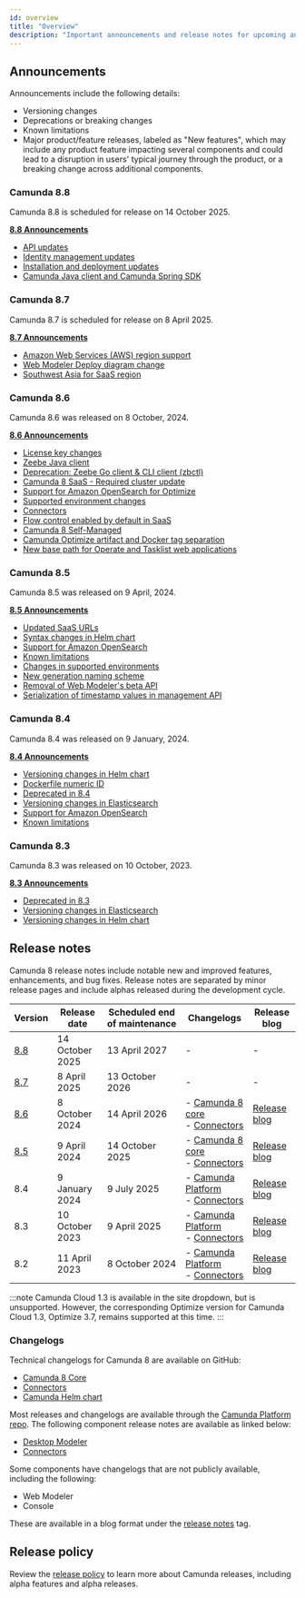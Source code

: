 ```yaml
---
id: overview
title: "Overview"
description: "Important announcements and release notes for upcoming and past Camunda 8 releases that customers should be aware of."
---
```


## Announcements

Announcements include the following details:

- Versioning changes
- Deprecations or breaking changes
- Known limitations
- Major product/feature releases, labeled as "New features", which may include any product feature impacting several components and could lead to a disruption in users' typical journey through the product, or a breaking change across additional components.

### Camunda 8.8

Camunda 8.8 is scheduled for release on 14 October 2025.

<div class="double-column-container">
<div class="double-column-left">

**[8.8 Announcements](/reference/announcements-release-notes/880.md)**

</div>
<div class="double-column-right">

- [API updates](/reference/announcements-release-notes/870.md#api-updates-saasself-managed)
- [Identity management updates](/reference/announcements-release-notes/870.md#identity-management-updates-saasself-managed)
- [Installation and deployment updates](/reference/announcements-release-notes/870.md#installation-and-deployment-updates-self-managed)
- [Camunda Java client and Camunda Spring SDK](/reference/announcements-release-notes/870.md#camunda-java-client-and-camunda-spring-sdk-self-managed)

</div>
</div>

### Camunda 8.7

Camunda 8.7 is scheduled for release on 8 April 2025.

<div class="double-column-container">
<div class="double-column-left">

**[8.7 Announcements](/reference/announcements-release-notes/870.md)**

</div>
<div class="double-column-right">

<!--- [Ad-hoc subprocesses](#)
- [Document handling](#)
- [RPA](#)
  - [Fetch RPA resource API](#)
  - [deployResourceAPI for RPA](#) -->

- [Amazon Web Services (AWS) region support](/reference/announcements-release-notes/870.md#amazon-web-services-aws-region-support-saas)
- [Web Modeler Deploy diagram change](/reference/announcements-release-notes/870.md#web-modeler-deploy-diagram-change)
- [Southwest Asia for SaaS region](/reference/announcements-release-notes/870.md#southeast-asia-region-for-saas-customers-saas)

</div>
</div>

### Camunda 8.6

Camunda 8.6 was released on 8 October, 2024.

<div class="double-column-container">
<div class="double-column-left">

**[8.6 Announcements](/reference/announcements-release-notes/860.md)**

</div>
<div class="double-column-right">

- [License key changes](/reference/announcements-release-notes/860.md#license-key-changes)
- [Zeebe Java client](/reference/announcements-release-notes/860.md#zeebe-java-client)
- [Deprecation: Zeebe Go client & CLI client (zbctl)](/reference/announcements-release-notes/860.md#deprecation-zeebe-go-client--cli-client-zbctl)
- [Camunda 8 SaaS - Required cluster update](/reference/announcements-release-notes/860.md#camunda-8-saas---required-cluster-update)
- [Support for Amazon OpenSearch for Optimize](/reference/announcements-release-notes/860.md#support-for-amazon-opensearch-for-optimize)
- [Supported environment changes](/reference/announcements-release-notes/860.md#supported-environment-changes-openjdk-elasticsearch-amazon-opensearch)
- [Connectors](/reference/announcements-release-notes/860.md#connectors)
- [Flow control enabled by default in SaaS](/reference/announcements-release-notes/860.md#flow-control-enabled-by-default-in-saas)
- [Camunda 8 Self-Managed](/reference/announcements-release-notes/860.md#camunda-8-self-managed)
- [Camunda Optimize artifact and Docker tag separation](/reference/announcements-release-notes/860.md#camunda-optimize-artifact-and-docker-tag-separation)
- [New base path for Operate and Tasklist web applications](/reference/announcements-release-notes/860.md#new-base-path-for-operate-and-tasklist-web-applications)

</div>
</div>

### Camunda 8.5

Camunda 8.5 was released on 9 April, 2024.

<div class="double-column-container">
<div class="double-column-left">

**[8.5 Announcements](/reference/announcements-release-notes/850.md#camunda-85)**

</div>
<div class="double-column-right">

- [Updated SaaS URLs](/reference/announcements-release-notes/850.md#updated-saas-urls)
- [Syntax changes in Helm chart](/reference/announcements-release-notes/850.md#syntax-changes-in-helm-chart)
- [Support for Amazon OpenSearch](/reference/announcements-release-notes/850.md#support-for-amazon-opensearch)
- [Known limitations](/reference/announcements-release-notes/850.md#known-limitations)
- [Changes in supported environments](/reference/announcements-release-notes/850.md#changes-in-supported-environments)
- [New generation naming scheme](/reference/announcements-release-notes/850.md#camunda-saas-new-generation-naming-scheme)
- [Removal of Web Modeler's beta API](/reference/announcements-release-notes/850.md#removal-of-web-modelers-beta-api)
- [Serialization of timestamp values in management API](/reference/announcements-release-notes/850.md#zeebe-850-breaks-serialization-of-timestamp-values-in-management-api-self-managed-only)

</div>
</div>

### Camunda 8.4

Camunda 8.4 was released on 9 January, 2024.

<div class="double-column-container">
<div class="double-column-left">

**[8.4 Announcements](/reference/announcements-release-notes/850.md#camunda-84)**

</div>
<div class="double-column-right">

- [Versioning changes in Helm chart](/reference/announcements-release-notes/850.md#versioning-changes-in-helm-chart)
- [Dockerfile numeric ID](/reference/announcements-release-notes/850.md#dockerfile-numeric-id)
- [Deprecated in 8.4](/reference/announcements-release-notes/850.md#deprecated-in-84)
- [Versioning changes in Elasticsearch](/reference/announcements-release-notes/850.md#versioning-changes-in-elasticsearch)
- [Support for Amazon OpenSearch](/reference/announcements-release-notes/850.md#support-for-amazon-opensearch-1)
- [Known limitations](/reference/announcements-release-notes/850.md#known-limitations-1)

</div>
</div>

### Camunda 8.3

Camunda 8.3 was released on 10 October, 2023.

<div class="double-column-container">
<div class="double-column-left">

**[8.3 Announcements](/reference/announcements-release-notes/850.md#camunda-83)**

</div>
<div class="double-column-right">

- [Deprecated in 8.3](/reference/announcements-release-notes/850.md#deprecated-in-83)
- [Versioning changes in Elasticsearch](/reference/announcements-release-notes/850.md#versioning-changes-in-elasticsearch-1)
- [Versioning changes in Helm chart](/reference/announcements-release-notes/850.md#versioning-changes-in-helm-chart-1)

</div>
</div>

## Release notes

Camunda 8 release notes include notable new and improved features, enhancements, and bug fixes. Release notes are separated by minor release pages and include alphas released during the development cycle.

| Version                                              | Release date    | Scheduled end of maintenance | Changelogs                                                                                                                                                               | Release blog                                                                                                     |
| ---------------------------------------------------- | --------------- | ---------------------------- | ------------------------------------------------------------------------------------------------------------------------------------------------------------------------ | ---------------------------------------------------------------------------------------------------------------- |
| [8.8](/reference/announcements-release-notes/880.md) | 14 October 2025 | 13 April 2027                | -                                                                                                                                                                        | -                                                                                                                |
| [8.7](/reference/announcements-release-notes/870.md) | 8 April 2025    | 13 October 2026              | -                                                                                                                                                                        | -                                                                                                                |
| [8.6](/reference/announcements-release-notes/860.md) | 8 October 2024  | 14 April 2026                | - [ Camunda 8 core ](https://github.com/camunda/camunda/releases/tag/8.6.0) <br /> - [ Connectors ](https://github.com/camunda/connectors/releases/tag/8.6.0)            | [Release blog](https://camunda.com/blog/2024/10/camunda-8-6-release/)                                            |
| [8.5](/reference/announcements-release-notes/850.md) | 9 April 2024    | 14 October 2025              | - [ Camunda 8 core ](https://github.com/camunda/camunda/releases/tag/8.5.0) <br /> - [ Connectors ](https://github.com/camunda/connectors/releases/tag/8.5.0)            | [Release blog](https://camunda.com/blog/2024/04/camunda-8-5-release/)                                            |
| 8.4                                                  | 9 January 2024  | 9 July 2025                  | - [ Camunda Platform ](https://github.com/camunda/camunda-platform/releases/tag/8.4.0) <br /> - [ Connectors ](https://github.com/camunda/connectors/releases/tag/8.4.0) | [Release blog](https://camunda.com/blog/2024/01/camunda-8-4-simplifying-installation-enhancing-user-experience/) |
| 8.3                                                  | 10 October 2023 | 9 April 2025                 | - [ Camunda Platform ](https://github.com/camunda/camunda-platform/releases/tag/8.3.0) <br /> - [ Connectors ](https://github.com/camunda/connectors/releases/tag/8.3.0) | [Release blog](https://camunda.com/blog/2023/10/camunda-8-3-scaling-automation-maximize-value/)                  |
| 8.2                                                  | 11 April 2023   | 8 October 2024               | - [ Camunda Platform ](https://github.com/camunda/camunda-platform/releases/tag/8.2.0) <br /> - [ Connectors ](https://github.com/camunda/connectors/releases/tag/8.2.0) | [Release blog](https://camunda.com/blog/2023/04/camunda-platform-8-2-key-to-scaling-automation/)                 |

:::note
Camunda Cloud 1.3 is available in the site dropdown, but is unsupported. However, the corresponding Optimize version for Camunda Cloud 1.3, Optimize 3.7, remains supported at this time.
:::

### Changelogs

Technical changelogs for Camunda 8 are available on GitHub:

- [Camunda 8 Core](https://github.com/camunda/camunda/releases)
- [Connectors](https://github.com/camunda/connectors/releases)
- [Camunda Helm chart](https://github.com/camunda/camunda-platform-helm/releases)

Most releases and changelogs are available through the [Camunda Platform repo](https://github.com/camunda/camunda-platform). The following component release notes are available as linked below:

- [Desktop Modeler](https://github.com/camunda/camunda-modeler/releases)
- [Connectors](https://github.com/camunda/connectors/releases)

Some components have changelogs that are not publicly available, including the following:

- Web Modeler
- Console

These are available in a blog format under the [release notes](https://camunda.com/blog/category/releases/) tag.

## Release policy

Review the [release policy](/reference/announcements-release-notes/release-policy.md) to learn more about Camunda releases, including alpha features and alpha releases.
